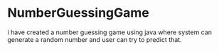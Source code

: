 # NumberGuessingGame
i have created a number guessing game using java 
where system can generate a random number and user can
try to predict that.
